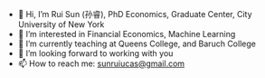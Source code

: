 - 👋 Hi, I’m Rui Sun (孙睿), PhD Economics, Graduate Center, City University of New York
- 👀 I’m interested in Financial Economics, Machine Learning
- 🌱 I’m currently teaching at Queens College, and Baruch College
- 💞️ I’m looking forward to working with you
- 📫 How to reach me: sunruiucas@gmail.com

<!---
everyday6407/everyday6407 is a ✨ special ✨ repository because its `README.md` (this file) appears on your GitHub profile.
You can click the Preview link to take a look at your changes.
--->
